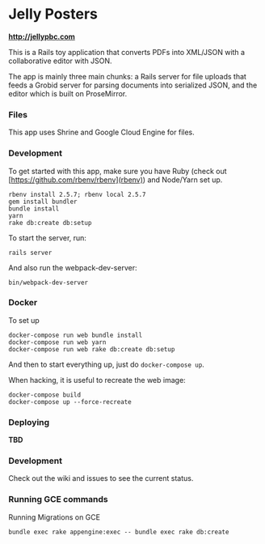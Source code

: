 # Jelly Posters

**http://jellypbc.com**

This is a Rails toy application that converts PDFs into XML/JSON with a collaborative editor with JSON.

The app is mainly three main chunks: a Rails server for file uploads that feeds a Grobid server for parsing documents into serialized JSON, and the editor which is built on ProseMirror.


### Files
This app uses Shrine and Google Cloud Engine for files.


### Development 
To get started with this app, make sure you have Ruby (check out [https://github.com/rbenv/rbenv](rbenv)) and Node/Yarn set up.

```
rbenv install 2.5.7; rbenv local 2.5.7
gem install bundler
bundle install
yarn
rake db:create db:setup
```

To start the server, run:


```
rails server
```

And also run the webpack-dev-server:

```
bin/webpack-dev-server
```


### Docker

To set up
```
docker-compose run web bundle install
docker-compose run web yarn
docker-compose run web rake db:create db:setup
```

And then to start everything up, just do `docker-compose up`.

When hacking, it is useful to recreate the web image:

```
docker-compose build
docker-compose up --force-recreate
```


### Deploying

**TBD**


### Development

Check out the wiki and issues to see the current status.


### Running GCE commands

Running Migrations on GCE
```shell
bundle exec rake appengine:exec -- bundle exec rake db:create
```